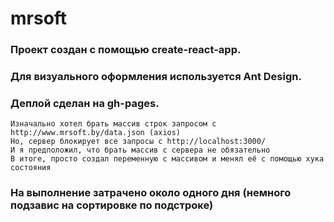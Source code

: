 # mrsoft

### Проект создан с помощью create-react-app.
### Для визуального оформления используется Ant Design.
### Деплой сделан на gh-pages.

    Изначально хотел брать массив строк запросом с http://www.mrsoft.by/data.json (axios)
    Но, сервер блокирует все запросы с http://localhost:3000/
    И я предположил, что брать массив с сервера не обязательно
    В итоге, просто создал переменную с массивом и менял её с помощью хука состояния

### На выполнение затрачено около одного дня (немного подзавис на сортировке по подстроке)

